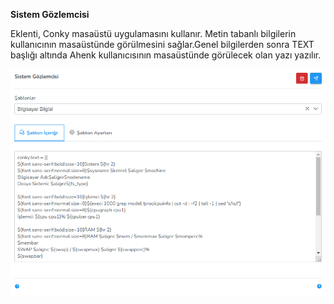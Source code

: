 **Sistem Gözlemcisi**

Eklenti, Conky masaüstü uygulamasını kullanır. Metin tabanlı bilgilerin kullanıcının masaüstünde görülmesini sağlar.Genel bilgilerden sonra TEXT başlığı altında Ahenk kullanıcısının masaüstünde görülecek olan yazı yazılır.

![Sistem Gozlemcisi](../images/computerGroupManagement/systemMonitoring.png)